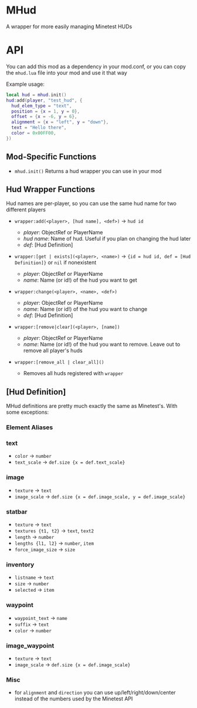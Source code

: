 # MHud
A wrapper for more easily managing Minetest HUDs

# API
You can add this mod as a dependency in your mod.conf, or you can copy the `mhud.lua` file into your mod and use it that way

Example usage:
```lua
local hud = mhud.init()
hud:add(player, "test_hud", {
  hud_elem_type = "text",
  position = {x = 1, y = 0},
  offset = {x = -6, y = 6},
  alignment = {x = "left", y = "down"},
  text = "Hello there",
  color = 0x00FF00,
})
```

## Mod-Specific Functions

* `mhud.init()`
  Returns a hud wrapper you can use in your mod

## Hud Wrapper Functions

Hud names are per-player, so you can use the same hud name for two different players

* `wrapper:add(<player>, [hud name], <def>)` -> `hud id`
  * *player*: ObjectRef or PlayerName
  * *hud name*: Name of hud. Useful if you plan on changing the hud later
  * *def*: [Hud Definition]

* `wrapper:[get | exists](<player>, <name>)` -> `{id = hud id, def = [Hud Definition]}` or `nil` if nonexistent
  * *player*: ObjectRef or PlayerName
  * *name*: Name (or id!) of the hud you want to get

* `wrapper:change(<player>, <name>, <def>)`
  * *player*: ObjectRef or PlayerName
  * *name*: Name (or id!) of the hud you want to change
  * *def*: [Hud Definition]

* `wrapper:[remove|clear](<player>, [name])`
  * *player*: ObjectRef or PlayerName
  * *name*: Name (or id!) of the hud you want to remove. Leave out to remove all player's huds

* `wrapper:[remove_all | clear_all]()`
  * Removes all huds registered with `wrapper`

## [Hud Definition]
MHud definitions are pretty much exactly the same as Minetest's. With some exceptions:

### **Element Aliases**
### text
  * `color` -> `number`
  * `text_scale` -> `def.size {x = def.text_scale}`
### image
  * `texture` -> `text`
  * `image_scale` -> `def.size {x = def.image_scale, y = def.image_scale}`
### statbar
  * `texture` -> `text`
  * `textures {t1, t2}` -> `text`, `text2`
  * `length` -> `number`
  * `lengths {l1, l2}` -> `number`, `item`
  * `force_image_size` -> `size`
### inventory
  * `listname` -> `text`
  * `size` -> `number`
  * `selected` -> `item`
### waypoint
  * `waypoint_text` -> `name`
  * `suffix` -> `text`
  * `color` -> `number`
### image_waypoint
  * `texture` -> `text`
  * `image_scale` -> `def.size {x = def.image_scale}`

### **Misc**

* for `alignment` and `direction` you can use up/left/right/down/center instead of the numbers used by the Minetest API
